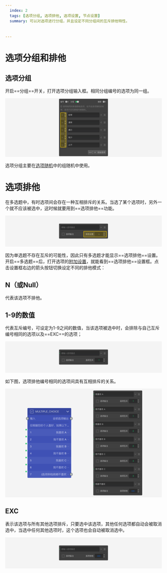 ```yaml
---
  index: 2
  tags: [选项分组, 选项排他, 选项设置, 节点设置]
  summary: 可以对选项进行分组，并且设定不同分组间的互斥排他特性。


---
```







# 选项分组和排他

## 选项分组

开启==分组==开关，打开选项分组输入框。相同分组编号的选项为同一组。

<img src='../assets/03optionSetting/02optionGroupAndExclude/group.png'>

选项分组主要在[选项随机](../../11nodeSettings/05questionGeneralSetting/05randomOption.md)中的组随机中使用。

# 选项排他

在多选题中，有时选项间会存在一种互相排斥的关系。当选了某个选项时，另外一个就不应该被选中，这时候就要用到==选项排他==功能。

<img src='../assets/03optionSetting/02optionGroupAndExclude/section.png'>

因为单选题不存在互斥的可能性，因此只有多选题才能显示==选项排他==设置。开启==多选题==后，打开选项的[附加设置](../../11nodeSettings/03optionSetting/06additionalSetting.md)，就能看到==选项排他==设置框。点击设置框右边的箭头按钮切换设定不同的排他模式：

## N（或Null）

代表该选项不排他。

## 1-9的数值

代表互斥编号，可设定为1-9之间的数值，当该选项被选中时，会排除与自己互斥编号相同的选项以及==EXC==的选项；

<img src='../assets/03optionSetting/02optionGroupAndExclude/group-exclusive.png'>

如下图，选项排他编号相同的选项间具有互相排斥的关系。

<img src='../assets/03optionSetting/02optionGroupAndExclude/nodes-icon.png'>

## EXC

表示该选项与所有其他选项排斥，只要选中该选项，其他任何选项都自动会被取消选中，当选中任何其他选项时，这个选项也会自动被取消选中。

<img src='../assets/03optionSetting/02optionGroupAndExclude/exclusive.png'>
